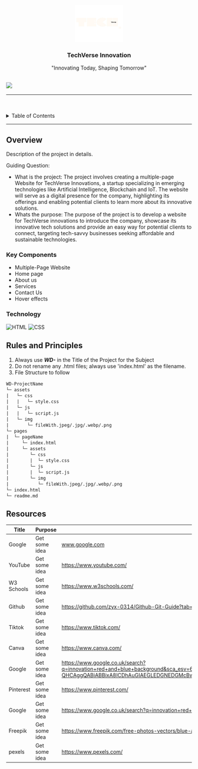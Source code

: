 <a name="readme-top"/>

<br/>

<br />
<div align="center">
  <a href="https://github.com/zyx-0314/">
  <!-- TODO: If you want to add logo or banner you can add it here -->
    <img src="./assets/img/TECHVERSE LOGO.png" alt="T.V.I." width="130" height="100">
  </a>
<!-- TODO: Change Title to the name of the title of your Project -->
  <h3 align="center">TechVerse Innovation</h3>
</div>
<!-- TODO: Make a short description -->
<div align="center">
  "Innovating Today, Shaping Tomorrow"
</div>

<br />

<!-- TODO: Change the zyx-0314 into your github username  -->
<!-- TODO: Change the WD-Template-Project into the same name of your folder -->
![](https://visit-counter.vercel.app/counter.png?page=DomeldManangan/Sigma-Legends)

---

<br />
<br />

<!-- TODO: If you want to add more layers for your readme -->
<details>
  <summary>Table of Contents</summary>
  <ol>
    <li>
      <a href="#overview">Overview</a>
      <ol>
        <li>
          <a href="#key-components">Key Components</a>
        </li>
        <li>
          <a href="#technology">Technology</a>
        </li>
      </ol>
    </li>
    <li>
      <a href="#rules-and-principles">Rules and Principles</a>
    </li>
    <li>
      <a href="#resources">Resources</a>
    </li>
  </ol>
</details>

---

## Overview

<!-- TODO: To be changed -->
Description of the project in details.

Guiding Question:
- What is the project: The project involves creating a multiple-page Website for TechVerse Innovations, a startup specializing in emerging technologies like Artificial Intelligence, Blockchain and IoT. The website will serve as a digital presence for the company, highlighting its offerings and enabling potential clients to learn more about its innovative solutions.
- Whats the purpose: The purpose of the project is to develop a website for TechVerse innovations to introduce the company, showcase its innovative tech solutions and provide an easy way for potential clients to connect, targeting tech-savvy businesses seeking affordable and sustainable technologies.


### Key Components
<!-- TODO: List of Key Components -->
- Multiple-Page Website
- Home page
- About us
- Services
- Contact Us
- Hover effects

### Technology
![HTML](https://img.shields.io/badge/HTML-E34F26?style=for-the-badge&logo=html5&logoColor=white)
![CSS](https://img.shields.io/badge/CSS-1572B6?style=for-the-badge&logo=css3&logoColor=white)


## Rules and Principles
1. Always use ***WD-*** in the Title of the Project for the Subject
2. Do not rename any .html files; always use 'index.html' as the filename.
3. File Structure to follow

```
WD-ProjectName
└─ assets
|   └─ css
|   |   └─ style.css
|   └─ js
|   |   └─ script.js
|   └─ img
|       └─ fileWith.jpeg/.jpg/.webp/.png
└─ pages
|  └─ pageName
|     └─ index.html
|     └─ assets
|        └─ css
|        |  └─ style.css
|        └─ js
|        |  └─ script.js
|        └─ img
|           └─ fileWith.jpeg/.jpg/.webp/.png
└─ index.html
└─ readme.md
```

## Resources

<!-- TODO: Add References -->
| Title | Purpose | Link |
|-|-|-|
| Google | Get some idea | www.google.com |
| YouTube| Get some idea | https://www.youtube.com/ |
| W3 Schools | Get some idea | https://www.w3schools.com/ |
| Github | Get some idea | https://github.com/zyx-0314/Github-Git-Guide?tab=readme-ov-file#readme-top |
| Tiktok | Get some idea | https://www.tiktok.com/ |
| Canva | Get some idea | https://www.canva.com/ |
| Google | Get some idea | https://www.google.co.uk/search?q=innovation+red+and+blue+background&sca_esv=63657ae716cdf89c&source=hp&ei=TamTZ9aUNqDe1e8P1N_FyAY&iflsig=ACkRmUkAAAAAZ5O3XS9I4O0vnfd46UIwZBRxSOCKEv3y&oq=innovation+red+and+blue+backg&gs_lp=Egdnd3Mtd2l6Ih1pbm5vdmF0aW9uIHJlZCBhbmQgYmx1ZSBiYWNrZyoCCAAyBxAhGKABGAoyBxAhGKABGAoyBxAhGKABGAoyBxAhGKABGAoyBRAhGJ8FSLdMUMgMWI5GcAF4AJABAJgBnwGgAbUaqgEENS4yNLgBA8gBAPgBAZgCHqAC8xqoAgrCAgoQABgDGOoCGI8BwgIKEC4YAxjqAhiPAcICDhAAGIAEGLEDGIMBGIoFwgILEAAYgAQYsQMYgwHCAg4QLhiABBixAxiDARiKBcICBRAAGIAEwgILEC4YgAQY0QMYxwHCAggQLhiABBixA8ICDRAAGIAEGLEDGEYY-QHCAggQABiABBixA8ICDhAuGIAEGLEDGNEDGMcBwgIGEAAYFhgewgIIEAAYFhgKGB7CAgsQABiABBiGAxiKBcICCBAAGIAEGKIEwgIIEAAYogQYiQXCAgUQIRigAZgDBfEFU4NtxqmTb7aSBwQ2LjI0oAfxswE&sclient=gws-wiz |
| Pinterest | Get some idea | https://www.pinterest.com/ |
| Google | Get some idea | https://www.google.co.uk/search?q=innovation+red+and+blue+background+gif&sca_esv=63657ae716cdf89c&ei=WKmTZ9jHNaHY1e8PqPaN6QQ&ved=0ahUKEwjY06GWzo6LAxUhbPUHHSh7I00Q4dUDCBA&uact=5&oq=innovation+red+and+blue+background+gif&gs_lp=Egxnd3Mtd2l6LXNlcnAiJmlubm92YXRpb24gcmVkIGFuZCBibHVlIGJhY2tncm91bmQgZ2lmMgUQIRigATIFECEYoAEyBRAhGKABSK0QUI4DWOUJcAF4AZABAJgB9gGgAZUFqgEFMC4zLjG4AQPIAQD4AQGYAgWgAqIFwgIKEAAYsAMY1gQYR8ICBRAhGJ8FmAMAiAYBkAYIkgcFMS4zLjGgB6cV&sclient=gws-wiz-serp |
| Freepik | Get some idea | https://www.freepik.com/free-photos-vectors/blue-and-red-background |
| pexels | Get some idea | https://www.pexels.com/ |





